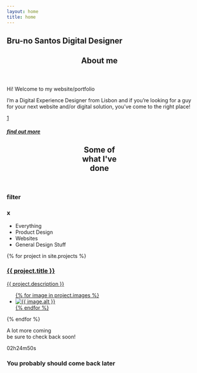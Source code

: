 ```yaml
---
layout: home
title: home
---
```

<section title="name" id="name">
    <h1>Bru-no Santos Digital Designer</h1>
</section>
<section title="sobre" id="sobre">
    <header>
        <h2 class="titulo-bloco hidden">About me</h2>
    </header>
    <p>Hi! Welcome to my website/portfolio</p>
    <p>I’m a Digital Experience Designer from Lisbon and if you’re looking for a guy for your next website and/or digital solution, you’ve come to the right place!</p>
    <a href="about" class="button button-forward center">
            <div class="arrow">
                <span>1</span>
            </div>
            <h5>find out more</h5>
        </a>
</section>

<section title="Some of what I've done" id="projects">
    <header>
        <h2 class="titulo-bloco">Some of<br>what I've<br>done</h2>
    </header>
    <aside class="filter">
        <h3 class="filter-open">filter</h3>
        <h3 class="filter-close">x</h3>
        <ul class="filter-options">
            <li id="everything" class="filter-selected">Everything</li>
            <li id="product">Product Design</li>
            <li id="websites">Websites</li>
            <li id="general">General Design Stuff</li>
        </ul>
    </aside>
    <div id="bloco-work">
        {% for project in site.projects %}
        <a href="{{ site.baseurl }}/projects/{{ project.slug }}" class=" project {{ project.slug }} filter-{{ project.category }}">
            <article>
                <h3>{{ project.title }}</h3>
                <p>{{ project.description }}</p>
                <ul>
                    {% for image in project.images %}
                    <li><img data-src="{{ image.url }}" alt="{{ image.alt }}"></li>
                    {% endfor %}
                </ul>
            </article>
        </a>
        {% endfor %}
    </div>
    <footer>
        <p>A lot more coming<br>be sure to check back soon!</p>
    </footer>
</section>

<section title="Countdown" id="timer">
    <div>02h24m50s</div>
    <h3>You probably should come back later</h3>
</section>
